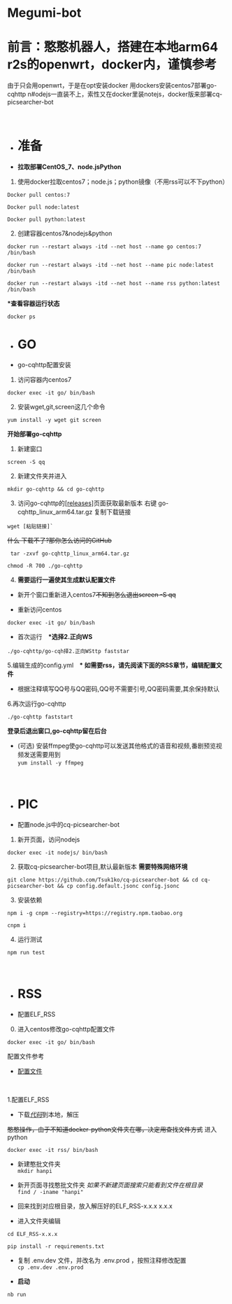# Megumi-bot
# 前言：憨憨机器人，搭建在本地arm64 r2s的openwrt，docker内，谨慎参考
由于只会用openwrt，于是在opt安装docker  用dockers安装centos7部署go-cqhttp
n#odejs一直装不上，索性又在docker里装notejs，docker版来部署cq-picsearcher-bot

&nbsp;

* # 准备
* __拉取部署CentOS_7、node.jsPython__

1. 使用docker拉取centos7；node.js；python镜像（不用rss可以不下python）
```
Docker pull centos:7
```
```
Docker pull node:latest  
```
```
Docker pull python:latest
```
2. 创建容器centos7&nodejs&python
```
docker run --restart always -itd --net host --name go centos:7 /bin/bash
```
```
docker run --restart always -itd --net host --name pic node:latest /bin/bash
```
```
docker run --restart always -itd --net host --name rss python:latest /bin/bash
```
 __*查看容器运行状态__


`docker ps`

* # GO
* go-cqhttp配置安装
1. 访问容器内centos7
```
docker exec -it go/ bin/bash
```
2. 安装wget,git,screen这几个命令
```
yum install -y wget git screen
```
__开始部署go-cqhttp__

1. 新建窗口
```
screen -S qq
```
2. 新建文件夹并进入
```
mkdir go-cqhttp && cd go-cqhttp
```
3. 访问go-cqhttp的[[releases]](https://github.com/Mrs4s/go-cqhttp/releases)页面获取最新版本
右键 go-cqhttp_linux_arm64.tar.gz 复制下载链接
```
wget [粘贴链接]`
```
 ~~什么 下载不了?那你怎么访问的GitHub~~
```
 tar -zxvf go-cqhttp_linux_arm64.tar.gz
```
```
chmod -R 700 ./go-cqhttp
```
 4. __需要运行一遍使其生成默认配置文件__
* 新开个窗口重新进入centos7~~不知到怎么退出screen -S qq~~

* 重新访问centos
```
docker exec -it go/ bin/bash
  ```
* 首次运行　__*选择2.正向WS__

 ``` 
 ./go-cqhttp/go-cqh择2.正向WSttp faststar
 ```
5.编辑生成的config.yml　__* 如需要rss，请先阅读下面的RSS章节，编辑配置文件__

* 根据注释填写QQ号与QQ密码,QQ号不需要引号,QQ密码需要,其余保持默认

6.再次运行go-cqhttp
```
./go-cqhttp faststart
```

__登录后退出窗口,go-cqhttp留在后台__

* (可选)  安装ffmpeg使go-cqhttp可以发送其他格式的语音和视频,番剧预览视频发送需要用到    
`yum install -y ffmpeg`

&nbsp;

* # PIC
* 配置node.js中的cq-picsearcher-bot

1. 新开页面，访问nodejs
```
docker exec -it nodejs/ bin/bash
```
2. 获取cq-picsearcher-bot项目,默认最新版本 __需要特殊网络环境__
```
git clone https://github.com/Tsuk1ko/cq-picsearcher-bot && cd cq-picsearcher-bot && cp config.default.jsonc config.jsonc
```
3. 安装依赖
```
npm i -g cnpm --registry=https://registry.npm.taobao.org
```
```
cnpm i
```
4. 运行测试
```
npm run test
```

&nbsp;

* # RSS
* 配置ELF_RSS

0. 进入centos修改go-cqhttp配置文件   
```
docker exec -it go/ bin/bash
```
配置文件参考

   * [配置文件](https://github.com/Quan666/ELF_RSS/blob/2.0/docs/%E9%83%A8%E7%BD%B2%E6%95%99%E7%A8%8B.md/)

&nbsp;

1.配置ELF_RSS

* 下载[*代码*](https://github.com/Quan666/ELF_RSS/releases)到本地，解压

~~憨憨操作，由于不知道docker-python文件夹在哪，决定用查找文件方式~~
进入python
```
docker exec -it rss/ bin/bash
```
* 新建憨批文件夹   
`mkdir hanpi`

* 新开页面寻找憨批文件夹 *如果不新建页面搜索只能看到文件在根目录*   
`find / -iname "hanpi"`   

* 回来找到对应根目录，放入解压好的ELF_RSS-x.x.x
x.x.x
* 进入文件夹编辑
```
cd ELF_RSS-x.x.x
```
```
pip install -r requirements.txt
```

* 复制 .env.dev 文件，并改名为 .env.prod ，按照注释修改配置   
`cp .env.dev .env.prod`

* __启动__
```
nb run
```







